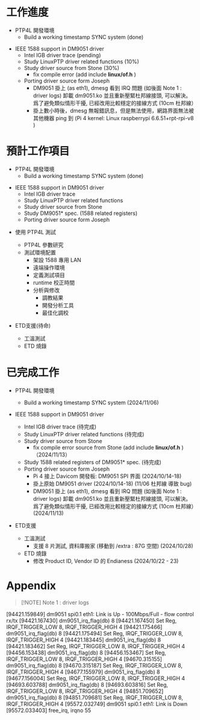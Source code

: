 
# 工作進度
- PTP4L 開發環境
	- Build a working timestamp SYNC system (done)
	
+ IEEE 1588 support in DM9051 driver
	+ Intel IGB driver trace (pending)
	+ Study LinuxPTP driver related functions (10%)
	+ Study driver source from Stone (30%)
		+ fix compile error (add  include **linux/of.h** )
	+ Porting driver source form Joseph
		+ DM9051 掛上 (as eth1), dmesg 看到 IRQ 問題 (如後面 Note 1 : driver logs) 卸載 dm9051.ko 並且重新壓緊杜邦線接頭, 可以解決。爲了避免類似情形干擾, 已經改用比較穩定的接線方式 (10cm 杜邦線）
		+ 掛上數小時後，dmesg 無報錯訊息，但是無法使用，網路界面無法被其他機器 ping 到 (Pi 4 kernel: Linux raspberrypi 6.6.51+rpt-rpi-v8 )


# 預計工作項目

- PTP4L 開發環境
	- Build a working timestamp SYNC system (done)

+ IEEE 1588 support in DM9051 driver 
	+ Intel IGB driver trace
	+ Study LinuxPTP driver related functions
	+ Study driver source from Stone
	+ Study DM9051* spec. (1588 related registers)
	+ Porting driver source form Joseph
	
- 使用 PTP4L 測試
	- PTP4L 參數研究
	- 測試環境配置
		- 架設 1588 專用 LAN
		- 遠端操作環境
		- 定義測試項目
		- runtime 校正時間
		- 分析與修改
			- 調教結果
			- 開發分析工具
			- 最佳化調校

- ETD支援(待命)
	- 工溫測試
	- ETD 燒錄

# 已完成工作
- PTP4L 開發環境
	- Build a working timestamp SYNC system (2024/11/06)
	
- IEEE 1588 support in DM9051 driver 
	+ Intel IGB driver trace (待完成)
	+ Study LinuxPTP driver related functions (待完成)
	+ Study driver source from Stone
		+ fix compile error source from Stone (add  include **linux/of.h** ) （2024/11/13）
	+ Study 1588 related registers of DM9051* spec. (待完成)
	+ Porting driver source form Joseph
		+ Pi 4 接上 Davicom 開發板: DM9051 SPI 界面 (2024/10/14-18)
		- 掛上原始 DM9051 driver (2024/10/14-18) (11/06 杜邦線 導致 bug)
		-  DM9051 掛上 (as eth1), dmesg 看到 IRQ 問題 (如後面 Note 1 : driver logs) 卸載 dm9051.ko 並且重新壓緊杜邦線接頭, 可以解決。爲了避免類似情形干擾, 已經改用比較穩定的接線方式 (10cm 杜邦線）(2024/11/13)

- ETD支援
	- 工溫測試
		- 支援 8 片測試, 資料庫搬家 (移動到 /extra : 87G 空間) (2024/10/28)
	- ETD 燒錄
		- 修改 Product ID, Vendor ID 的 Endianess (2024/10/22 - 23)

# Appendix
> [!NOTE] Note 1 : driver logs
>
[94421.159849] dm9051 spi0.1 eth1: Link is Up - 100Mbps/Full - flow control rx/tx
[94421.167430] dm9051_irq_flag(db) 8
[94421.167450] Set Reg, IRQF_TRIGGER_LOW 8, IRQF_TRIGGER_HIGH 4
[94421.175466] dm9051_irq_flag(db) 8
[94421.175494] Set Reg, IRQF_TRIGGER_LOW 8, IRQF_TRIGGER_HIGH 4
[94421.183445] dm9051_irq_flag(db) 8
[94421.183462] Set Reg, IRQF_TRIGGER_LOW 8, IRQF_TRIGGER_HIGH 4
[94456.153438] dm9051_irq_flag(db) 8
[94456.153467] Set Reg, IRQF_TRIGGER_LOW 8, IRQF_TRIGGER_HIGH 4
[94670.315155] dm9051_irq_flag(db) 8
[94670.315187] Set Reg, IRQF_TRIGGER_LOW 8, IRQF_TRIGGER_HIGH 4
[94677.155979] dm9051_irq_flag(db) 8
[94677.156004] Set Reg, IRQF_TRIGGER_LOW 8, IRQF_TRIGGER_HIGH 4
[94693.603788] dm9051_irq_flag(db) 8
[94693.603816] Set Reg, IRQF_TRIGGER_LOW 8, IRQF_TRIGGER_HIGH 4
[94851.709652] dm9051_irq_flag(db) 8
[94851.709681] Set Reg, IRQF_TRIGGER_LOW 8, IRQF_TRIGGER_HIGH 4
[95572.032749] dm9051 spi0.1 eth1: Link is Down
[95572.033403] free_irq, irqno 55


